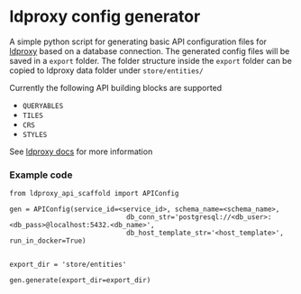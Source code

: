 # ldproxy config generator

A simple python script for generating basic API configuration files for [ldproxy](https://github.com/interactive-instruments/ldproxy) based on a database connection. The generated config files will be saved in a `export` folder. The folder structure inside the `export` folder can be copied to ldproxy data folder under `store/entities/`

Currently the following API building blocks are supported

- `QUERYABLES`
- `TILES`
- `CRS`
- `STYLES`

See [ldproxy docs](https://docs.ldproxy.net/services/building-blocks/) for more information

### Example code

```
from ldproxy_api_scaffold import APIConfig

gen = APIConfig(service_id=<service_id>, schema_name=<schema_name>,
                             db_conn_str='postgresql://<db_user>:<db_pass>@localhost:5432.<db_name>',
                             db_host_template_str='<host_template>', run_in_docker=True)


export_dir = 'store/entities'

gen.generate(export_dir=export_dir)
```
